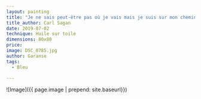 ```yaml
---
layout: painting
title: "Je ne sais peut-être pas où je vais mais je suis sur mon chemin"             
title_author: Carl Sagan 
date: 2019-07-02
technique: Huile sur toile
dimensions: 80x80
price: 
image: DSC_0785.jpg
author: Garanse
tags:
  - Bleu
  
---
```

![Image]({{ page.image | prepend: site.baseurl}})
